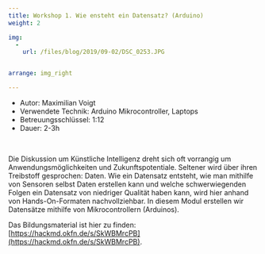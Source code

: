 ```yaml
---
title: Workshop 1. Wie ensteht ein Datensatz? (Arduino)
weight: 2

img:
  -
    url: /files/blog/2019/09-02/DSC_0253.JPG


arrange: img_right

---
```


* Autor: Maximilian Voigt
* Verwendete Technik: Arduino Mikrocontroller, Laptops
* Betreuungsschlüssel: 1:12
* Dauer: 2-3h<br>
<br>

Die Diskussion um Künstliche Intelligenz dreht sich oft vorrangig um Anwendungsmöglichkeiten und Zukunftspotentiale. Seltener wird über ihren Treibstoff gesprochen: Daten. Wie ein Datensatz entsteht, wie man mithilfe von Sensoren selbst Daten erstellen kann und welche schwerwiegenden Folgen ein Datensatz von niedriger Qualität haben kann, wird hier anhand von Hands-On-Formaten nachvollziehbar. In diesem Modul erstellen wir Datensätze mithilfe von Mikrocontrollern (Arduinos).

Das Bildungsmaterial ist hier zu finden: [https://hackmd.okfn.de/s/SkWBMrcPB](https://hackmd.okfn.de/s/SkWBMrcPB).
